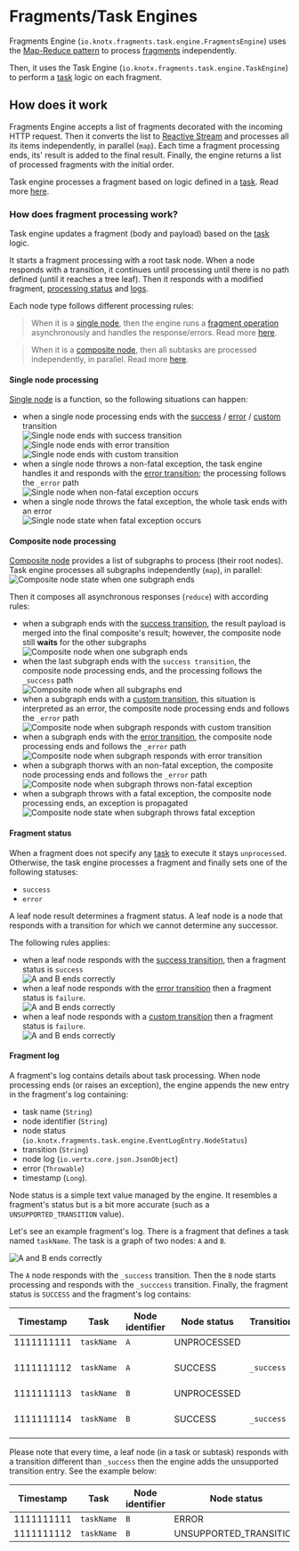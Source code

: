 # Fragments/Task Engines
Fragments Engine (`io.knotx.fragments.task.engine.FragmentsEngine`) uses the [Map-Reduce pattern](https://pl.wikipedia.org/wiki/MapReduce)
to process [fragments](https://github.com/Knotx/knotx-fragments/tree/master/api#fragment) independently.

Then, it uses the Task Engine (`io.knotx.fragments.task.engine.TaskEngine`) to perform a
[task](https://github.com/Knotx/knotx-fragments/tree/master/task/api#task) logic on each fragment.

## How does it work
Fragments Engine accepts a list of fragments decorated with the incoming HTTP request. Then
it converts the list to [Reactive Stream](https://github.com/reactive-streams/reactive-streams-jvm)
and processes all its items independently, in parallel (`map`). Each time a fragment processing ends,
its' result is added to the final result. Finally, the engine returns a list of processed fragments with the
initial order.

Task engine processes a fragment based on logic defined in a [task](https://github.com/Knotx/knotx-fragments/tree/master/task/api#task).
Read more [here](#how-does-fragment-processing-work).

### How does fragment processing work?
Task engine updates a fragment (body and payload) based on the [task](https://github.com/Knotx/knotx-fragments/tree/master/task/api#task)
logic.

It starts a fragment processing with a root task node. When a node responds with a transition, it
continues until processing until there is no path defined (until it reaches a tree leaf). Then it
responds with a modified fragment, [processing status](#fragment-status) and [logs](#fragment-log).

Each node type follows different processing rules:
> When it is a [single node](https://github.com/Knotx/knotx-fragments/tree/master/task/api#single-node),
> then the engine runs a [fragment operation](https://github.com/Knotx/knotx-fragments/tree/master/api#fragment-operation)
> asynchronously and handles the response/errors. Read more [here](#single-node-processing).

> When it is a [composite node](https://github.com/Knotx/knotx-fragments/tree/master/task/api#composite-node),
> then all subtasks are processed independently, in parallel. Read more [here](#composite-node-processing). 

#### Single node processing
[Single node](ttps://github.com/Knotx/knotx-fragments/tree/master/task/api#composite-node) is a function,
so the following situations can happen:
- when a single node processing ends with the [success](https://github.com/Knotx/knotx-fragments/tree/master/task/api#success-transition) /
  [error](https://github.com/Knotx/knotx-fragments/tree/master/task/api#error-transition) /
  [custom](https://github.com/Knotx/knotx-fragments/tree/master/task/api#custom-transition) transition <br/>
  ![Single node ends with success transition](assets/images/single/a-ends-success.png)
  ![Single node ends with error transition](assets/images/single/a-ends-error.png)
  ![Single node ends with custom transition](assets/images/single/a-ends-custom.png)
- when a single node throws a non-fatal exception, the task engine handles it and responds with
  the [error transition](https://github.com/Knotx/knotx-fragments/tree/master/task/api#error-transition);
  the processing follows the `_error` path<br/>
  ![Single node when non-fatal exception occurs](assets/images/single/a-throws-non-fatal.png)
- when a single node throws the fatal exception, the whole task ends with an error<br/>
  ![Single node state when fatal exception occurs](assets/images/single/a-throws-fatal.png)

#### Composite node processing
[Composite node](https://github.com/Knotx/knotx-fragments/tree/master/task/api#composite-node) provides
a list of subgraphs to process (their root nodes). Task engine processes all subgraphs independently
(`map`), in parallel:<br/>
![Composite node state when one subgraph ends](assets/images/composite/a-c-parallel.png)

Then it composes all asynchronous responses (`reduce`) with according rules:
- when a subgraph ends with the [success transition](https://github.com/Knotx/knotx-fragments/tree/master/task/api#success-transition),
  the result payload is merged into the final composite's result; however, the composite node still
  **waits** for the other subgraphs<br/>
  ![Composite node when one subgraph ends](assets/images/composite/c-ends.png)
- when the last subgraph ends with the `success transition`, the composite node processing ends,
  and the processing follows the `_success` path<br/>
  ![Composite node when all subgraphs end](assets/images/composite/a-b-c-end.png)
- when a subgraph ends with a [custom transition](https://github.com/Knotx/knotx-fragments/tree/master/task/api#success-transition),
  this situation is interpreted as an error, the composite node processing ends and follows the `_error` path<br/>
  ![Composite node when subgraph responds with custom transition](assets/images/composite/c-ends-custom.png)
- when a subgraph ends with the [error transition](https://github.com/Knotx/knotx-fragments/tree/master/task/api#error-transition),
   the composite node processing ends and follows the `_error` path<br/>
  ![Composite node when subgraph responds with error transition](assets/images/composite/c-ends-error.png)
- when a subgraph thorws with an non-fatal exception, the composite node processing ends and follows the `_error` path<br/>
  ![Composite node when subgraph throws non-fatal exception](assets/images/composite/c-throws-non-fatal.png)
- when a subgraph throws with a fatal exception, the composite node processing ends, an exception is propagated<br/>
  ![Composite node state when subgraph throws fatal exception](assets/images/composite/c-throws-fatal.png)

#### Fragment status
When a fragment does not specify any [task](https://github.com/Knotx/knotx-fragments/tree/master/task/api#task)
to execute it stays `unprocessed`. Otherwise, the task engine processes a fragment and finally sets one
of the following statuses:
- `success`
- `error`

A leaf node result determines a fragment status. A leaf node is a node that responds with a transition
for which we cannot determine any successor.

The following rules applies:
- when a leaf node responds with the [success transition](https://github.com/Knotx/knotx-fragments/tree/master/task/api#success-transition),
then a fragment status is `success`<br/>
![A and B ends correctly](assets/images/status/status-when-success-transition.png)
- when a leaf node responds with the [error transition](https://github.com/Knotx/knotx-fragments/tree/master/task/api#error-transition)
then a fragment status is `failure`.<br/>
![A and B ends correctly](assets/images/status/status-when-error-transition.png)
- when a leaf node responds with a [custom transition](https://github.com/Knotx/knotx-fragments/tree/master/task/api#error-transition)
then a fragment status is `failure`.<br/>
![A and B ends correctly](assets/images/status/status-when-custom-transition.png)

#### Fragment log
A fragment's log contains details about task processing. When node processing ends (or
raises an exception), the engine appends the new entry in the fragment's log containing:
- task name (`String`)
- node identifier (`String`)
- node status (`io.knotx.fragments.task.engine.EventLogEntry.NodeStatus`)
- transition (`String`)
- node log (`io.vertx.core.json.JsonObject`)
- error (`Throwable`)
- timestamp (`Long`).

Node status is a simple text value managed by the engine. It resembles a fragment's status but is a
bit more accurate (such as a `UNSUPPORTED_TRANSITION` value).

Let's see an example fragment's log. There is a fragment that defines a task named `taskName`. The
task is a graph of two nodes: `A` and `B`.

![A and B ends correctly](assets/images/log/a_success_b_success.png)

The `A` node responds with the `_success` transition. Then the `B` node starts processing and responds
with the `_succcess` transition. Finally, the fragment status is `SUCCESS` and the fragment's log contains:

| Timestamp | Task       | Node identifier | Node status | Transition | Node Log        |  Error  |
|-----------|------------|-----------------|-------------|------------|-----------------| ------- |
| 1111111111| `taskName` | `A`             | UNPROCESSED |            |                 |         |
| 1111111112| `taskName` | `A`             | SUCCESS     | `_success` | { A node log }  |         |
| 1111111113| `taskName` | `B`             | UNPROCESSED |            |                 |         |
| 1111111114| `taskName` | `B`             | SUCCESS     | `_success` | { B node log }  |         |

Please note that every time, a leaf node (in a task or subtask) responds with a transition different 
than `_success` then the engine adds the unsupported transition entry. See the example below:

| Timestamp | Task       | Node identifier | Node status            | Transition | Node Log        |   Error   |
|-----------|------------|-----------------|------------------------|------------|-----------------| --------- |
| 1111111111| `taskName` | `B`             | ERROR                  | `_error`   | { }             | Throwable |
| 1111111112| `taskName` | `B`             | UNSUPPORTED_TRANSITION | `_error`   | { }             | Throwable |